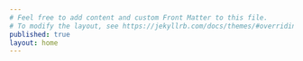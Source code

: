 ```yaml
---
# Feel free to add content and custom Front Matter to this file.
# To modify the layout, see https://jekyllrb.com/docs/themes/#overriding-theme-defaults
published: true
layout: home
---
```

